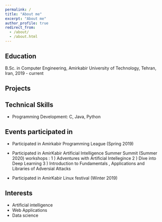 ```yaml
---
permalink: /
title: "About me"
excerpt: "About me"
author_profile: true
redirect_from: 
  - /about/
  - /about.html
---
```


Education
------
B.Sc. in Computer Engineering, Amirkabir University of Technology, Tehran, Iran, 2019 - current


Projects
------

Technical Skills
-----
* Programming Development: C, Java, Python



Events participated in 
------

* Participated in Amirkabir Programming League (Spring 2019)
* Participated in AmirKabir Artificial Intelligence Summer Summit (Summer 2020) 
        workshops : 
                    1 ) Adventures with Artificial Intellegince 
                    2 ) Dive into Deep Learning 
                    3 ) Introduction to Fundamentals , Applications and Libraries of Adversial Attacks

* Participated in AmirKabir Linux festival (Winter 2019)

Interests
------
* Artificial intelligence 
* Web Applications 
* Data science 
